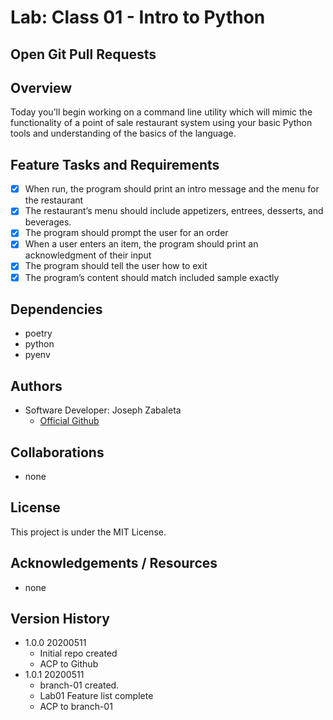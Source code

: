 # Lab: Class 01 - Intro to Python  

## Open Git Pull Requests  


## Overview  
Today you’ll begin working on a command line utility which will mimic the functionality of a point of sale restaurant system using your basic Python tools and understanding of the basics of the language.  

## Feature Tasks and Requirements  
-[x] When run, the program should print an intro message and the menu for the restaurant  
-[x] The restaurant’s menu should include appetizers, entrees, desserts, and beverages.  
-[x] The program should prompt the user for an order  
-[x] When a user enters an item, the program should print an acknowledgment of their input  
-[x] The program should tell the user how to exit  
-[x] The program’s content should match included sample exactly  

## Dependencies  
- poetry  
- python  
- pyenv  

## Authors  
- Software Developer: Joseph Zabaleta
  - [Official Github](https://github.com/joseph-zabaleta)  

## Collaborations  
- none  

## License  
This project is under the MIT License.

## Acknowledgements / Resources  
- none

## Version History  
- 1.0.0 20200511  
  - Initial repo created
  - ACP to Github  
- 1.0.1 20200511  
  - branch-01 created.  
  - Lab01 Feature list complete  
  - ACP to branch-01  

